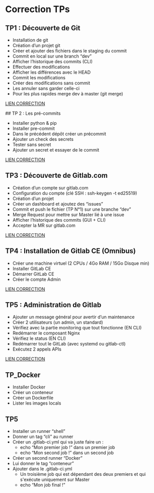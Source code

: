 # Correction TPs 

## TP1 : Découverte de Git

* Installation de git
* Création d’un projet git
* Créer et ajouter des fichiers dans le staging du commit
* Commit en local sur une branch “dev”
* Afficher l’historique des commits (CLI)
* Effectuer des modifications
* Afficher les différences avec le HEAD
* Commit les modifications
* Créer des modifications sans commit
* Les annuler sans garder celle-ci
* Pour les plus rapides merge dev à master (git merge)

[LIEN CORRECTION](./TP1-decouverte-git/README.md)

## TP 2 : Les pré-commits 

* Installer python & pip
* Installer pre-commit
* Dans le précédent dépôt créer un précommit
* Ajouter un check des secrets 
* Tester sans secret
* Ajouter un secret et essayer de le commit

[LIEN CORRECTION](./TP2-pre-commit/README.md)

## TP3 : Découverte de Gitlab.com

* Création d’un compte sur gitlab.com
* Configuration du compte (clé SSH : ssh-keygen -t ed25519)
* Création d’un projet
* Créer un dashboard et ajoutez des “issues”
* Commit et push le fichier (TP N°1) sur une branche “dev”
* Merge Request pour mettre sur Master lié à une issue
* Afficher l’historique des commits (GUI + CLI)
* Accepter la MR sur gitlab.com

[LIEN CORRECTION](./TP3-decouverte-gitlab-com/README.md)

## TP4 : Installation de Gitlab CE (Omnibus) 

* Créer une machine virtuel (2 CPUs / 4Go RAM / 15Go Disque min) 
* Installer GitLab CE
* Démarrer GitLab CE
* Créer le compte Admin

[LIEN CORRECTION](./TP4-installation-gitlab/README.md)

## TP5 : Administration de Gitlab

* Ajouter un message général pour avertir d’un maintenance
* Créer 2 utilisateurs (un admin, un standard)
* Vérifiez avec la partie monitoring que tout fonctionne (EN CLI)
* Redémarrer le composant Nginx
* Vérifiez le status (EN CLI)
* Redémarrer tout le GitLab (avec systemd ou gitlab-ctl)
* Exécutez 2 appels APIs

[LIEN CORRECTION]()

## TP_Docker

* Installer Docker
* Créer un conteneur
* Créer un Dockerfile
* Lister les images locals

## TP5

* Installer un runner “shell”
* Donner un tag “cli” au runner
* Créer un .gitlab-ci.yml qui va juste faire un :
	* echo “Mon premier job !” dans un premier job
	* echo “Mon second job !” dans un second job
* Créer un second runner “Docker”
* Lui donner le tag “conteneur”
* Ajouter dans le .gitlab-ci.yml
	* Un troisième job qui est dépendant des deux premiers et qui s'exécute uniquement sur Master
	* echo “Mon job final !”

